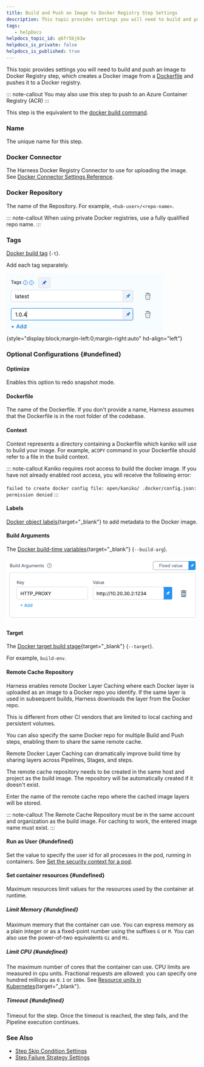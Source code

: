 ```yaml
---
title: Build and Push an Image to Docker Registry Step Settings
description: This topic provides settings you will need to build and push an Image to Docker Registry step, which creates a Docker image from a Dockerfile and pushes it to a Docker registry. You may also use this…
tags: 
   - helpDocs
helpdocs_topic_id: q6fr5bj63w
helpdocs_is_private: false
helpdocs_is_published: true
---
```


This topic provides settings you will need to build and push an Image to
Docker Registry step, which creates a Docker image from a
[Dockerfile](https://docs.docker.com/engine/reference/builder/) and
pushes it to a Docker registry.

::: note-callout
You may also use this step to push to an Azure Container Registry (ACR)
:::

This step is the equivalent to the [docker build
command](https://docs.docker.com/engine/reference/commandline/build/).

### Name

The unique name for this step.

### Docker Connector

The Harness Docker Registry Connector to use for uploading the image.
See [Docker Connector Settings
Reference](https://docs.harness.io/article/u9bsd77g5a-docker-registry-connector-settings-reference).

### Docker Repository

The name of the Repository. For example, `<hub-user>/<repo-name>`.

::: note-callout
When using private Docker registries, use a fully qualified repo name.
:::

### Tags

[Docker build
tag](https://docs.docker.com/engine/reference/commandline/build/#tag-an-image--t)
(`-t`).

Add each tag separately.

![](./static/build-and-push-to-docker-hub-step-settings-05.png){style="display:block;margin-left:0;margin-right:auto"
hd-align="left"}

### Optional Configurations {#undefined}

#### Optimize

Enables this option to redo snapshot mode.

#### Dockerfile

The name of the Dockerfile. If you don\'t provide a name, Harness
assumes that the Dockerfile is in the root folder of the codebase.

#### Context

Context represents a directory containing a Dockerfile which kaniko will
use to build your image. For example, a`COPY` command in your Dockerfile
should refer to a file in the build context.

::: note-callout
Kaniko requires root access to build the docker image. If you have not
already enabled root access, you will receive the following error:\
\
`failed to create docker config file: open/kaniko/ .docker/config.json: permission denied`
:::

#### Labels

[Docker object
labels](https://docs.docker.com/config/labels-custom-metadata/){target="_blank"}
to add metadata to the Docker image.

#### Build Arguments

The [Docker build-time
variables](https://docs.docker.com/engine/reference/commandline/build/#set-build-time-variables---build-arg){target="_blank"}
(`--build-arg`).

![](./static/build-and-push-to-docker-hub-step-settings-06.png)

#### Target

The [Docker target build
stage](https://docs.docker.com/engine/reference/commandline/build/#specifying-target-build-stage---target){target="_blank"}
(`--target`).

For example, `build-env`.

#### Remote Cache Repository

Harness enables remote Docker Layer Caching where each Docker layer is
uploaded as an image to a Docker repo you identify. If the same layer is
used in subsequent builds, Harness downloads the layer from the Docker
repo.

This is different from other CI vendors that are limited to local
caching and persistent volumes.

You can also specify the same Docker repo for multiple Build and Push
steps, enabling them to share the same remote cache.

Remote Docker Layer Caching can dramatically improve build time by
sharing layers across Pipelines, Stages, and steps.

The remote cache repository needs to be created in the same host and
project as the build image. The repository will be automatically created
if it doesn't exist.

Enter the name of the remote cache repo where the cached image layers
will be stored.

::: note-callout
The Remote Cache Repository must be in the same account and organization
as the build image. For caching to work, the entered image name must
exist.
:::

#### Run as User {#undefined}

Set the value to specify the user id for all processes in the pod,
running in containers. See [Set the security context for a
pod](https://kubernetes.io/docs/tasks/configure-pod-container/security-context/#set-the-security-context-for-a-pod).

#### Set container resources {#undefined}

Maximum resources limit values for the resources used by the container
at runtime.

##### Limit Memory {#undefined}

Maximum memory that the container can use. You can express memory as a
plain integer or as a fixed-point number using the suffixes `G` or `M`.
You can also use the power-of-two equivalents `Gi` and `Mi`.

##### Limit CPU {#undefined}

The maximum number of cores that the container can use. CPU limits are
measured in cpu units. Fractional requests are allowed: you can specify
one hundred millicpu as `0.1` or `100m`. See [Resource units in
Kubernetes](https://kubernetes.io/docs/concepts/configuration/manage-resources-containers/#resource-units-in-kubernetes){target="_blank"}.

##### Timeout {#undefined}

Timeout for the step. Once the timeout is reached, the step fails, and
the Pipeline execution continues.

### See Also

-   [Step Skip Condition
    Settings](https://docs.harness.io/article/i36ibenkq2-step-skip-condition-settings)
-   [Step Failure Strategy
    Settings](https://docs.harness.io/article/htrur23poj-step-failure-strategy-settings)
